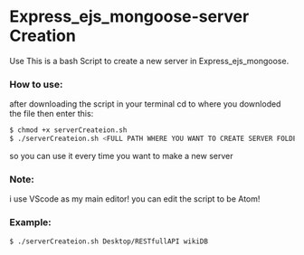 # Express_ejs_mongoose-server Creation
Use This is a bash Script to create a new server in Express_ejs_mongoose.
### How to use:
after downloading the script 
in your terminal cd to where you downloded the file then enter this:
```sh
$ chmod +x serverCreateion.sh
$ ./serverCreateion.sh <FULL PATH WHERE YOU WANT TO CREATE SERVER FOLDER> <NAME OF THE DATABASE YOU WANT TO USE>
```
so you can use it every time you want to make a new server 
### Note:
i use VScode as my main editor! you can edit the script to be Atom!
### Example:
```sh
$ ./serverCreateion.sh Desktop/RESTfullAPI wikiDB
```
